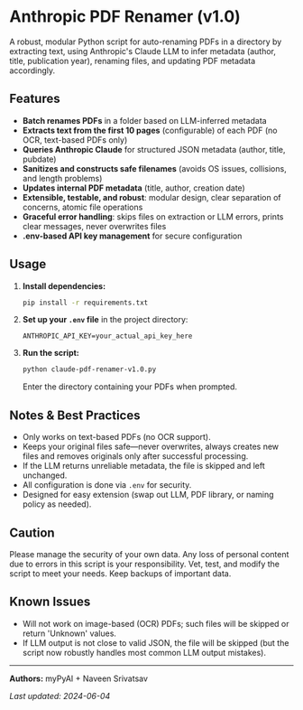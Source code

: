 # Anthropic PDF Renamer (v1.0)

A robust, modular Python script for auto-renaming PDFs in a directory by extracting text, using Anthropic's Claude LLM to infer metadata (author, title, publication year), renaming files, and updating PDF metadata accordingly.

## Features

- **Batch renames PDFs** in a folder based on LLM-inferred metadata
- **Extracts text from the first 10 pages** (configurable) of each PDF (no OCR, text-based PDFs only)
- **Queries Anthropic Claude** for structured JSON metadata (author, title, pubdate)
- **Sanitizes and constructs safe filenames** (avoids OS issues, collisions, and length problems)
- **Updates internal PDF metadata** (title, author, creation date)
- **Extensible, testable, and robust**: modular design, clear separation of concerns, atomic file operations
- **Graceful error handling**: skips files on extraction or LLM errors, prints clear messages, never overwrites files
- **.env-based API key management** for secure configuration

## Usage

1. **Install dependencies:**
   ```sh
   pip install -r requirements.txt
   ```
2. **Set up your `.env` file** in the project directory:
   ```
   ANTHROPIC_API_KEY=your_actual_api_key_here
   ```
3. **Run the script:**
   ```sh
   python claude-pdf-renamer-v1.0.py
   ```
   Enter the directory containing your PDFs when prompted.

## Notes & Best Practices
- Only works on text-based PDFs (no OCR support).
- Keeps your original files safe—never overwrites, always creates new files and removes originals only after successful processing.
- If the LLM returns unreliable metadata, the file is skipped and left unchanged.
- All configuration is done via `.env` for security.
- Designed for easy extension (swap out LLM, PDF library, or naming policy as needed).

## Caution

Please manage the security of your own data. Any loss of personal content due to errors in this script is your responsibility. Vet, test, and modify the script to meet your needs. Keep backups of important data.

## Known Issues

- Will not work on image-based (OCR) PDFs; such files will be skipped or return 'Unknown' values.
- If LLM output is not close to valid JSON, the file will be skipped (but the script now robustly handles most common LLM output mistakes).

---

**Authors:** myPyAI + Naveen Srivatsav

_Last updated: 2024-06-04_
